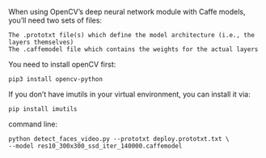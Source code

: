 When using OpenCV’s deep neural network module with Caffe models, you’ll need two sets of files:

	The .prototxt file(s) which define the model architecture (i.e., the layers themselves)
	The .caffemodel file which contains the weights for the actual layers

You need to install openCV first:

	pip3 install opencv-python

If you don’t have imutils  in your virtual environment, you can install it via:

	pip install imutils

command line: 

	python detect_faces_video.py --prototxt deploy.prototxt.txt \
	--model res10_300x300_ssd_iter_140000.caffemodel
